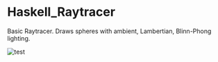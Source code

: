 # Haskell_Raytracer

Basic Raytracer. Draws spheres with ambient, Lambertian, Blinn-Phong lighting.


![test](https://user-images.githubusercontent.com/25410102/165866028-88d1212b-1f04-4980-82a3-18bd520daeb5.png)
